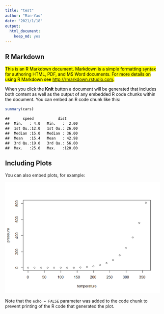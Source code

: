 ```yaml
---
title: "test"
author: "Min-Yao"
date: "2021/1/18"
output: 
  html_document: 
    keep_md: yes
---
```



## R Markdown

<mark>

<mark>This is an R Markdown document. Markdown is a simple formatting syntax for authoring HTML, PDF, and MS Word documents. For more details on using R Markdown see <http://rmarkdown.rstudio.com>.</mark>

When you click the **Knit** button a document will be generated that includes both content as well as the output of any embedded R code chunks within the document. You can embed an R code chunk like this:


```r
summary(cars)
```

```
##      speed           dist       
##  Min.   : 4.0   Min.   :  2.00  
##  1st Qu.:12.0   1st Qu.: 26.00  
##  Median :15.0   Median : 36.00  
##  Mean   :15.4   Mean   : 42.98  
##  3rd Qu.:19.0   3rd Qu.: 56.00  
##  Max.   :25.0   Max.   :120.00
```

</mark>

## Including Plots

You can also embed plots, for example:

![](test_files/figure-html/pressure-1.png)<!-- -->

Note that the `echo = FALSE` parameter was added to the code chunk to prevent printing of the R code that generated the plot.
